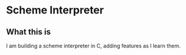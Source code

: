# Scheme Interpreter
## What this is
I am building a scheme interpreter in C, adding features as I learn them.
